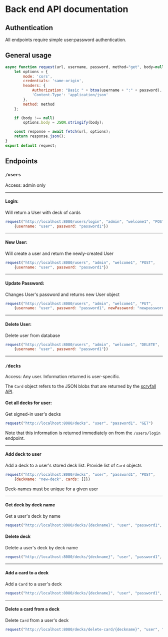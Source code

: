 # Back end API documentation

## Authentication

All endpoints require simple user:password authentication.

## General usage

```javascript
async function request(url, username, password, method="get", body=null) {
    let options = {
        mode: 'cors',
        credentials: 'same-origin',
        headers: {
            Authorization: "Basic " + btoa(username + ":" + password),
            'Content-Type': 'application/json'
        },
        method: method
    };

    if (body !== null)
        options.body = JSON.stringify(body);

    const response = await fetch(url, options);
    return response.json();
}
export default request;
```

## Endpoints

### `/users`

Access: admin only


---

#### Login:

Will return a User with deck of cards

```javascript
request("http://localhost:8080/users/login", "admin", "welcome1", "POST",
    {username: "user", password: "password1"})
```

---

#### New User:

Will create a user and return the newly-created User

```javascript
request("http://localhost:8080/users", "admin", "welcome1", "POST",
    {username: "user", password: "password1"})
```

---

#### Update Password:

Changes User's password and returns new User object

```javascript
request("http://localhost:8080/users", "admin", "welcome1", "PUT",
    {username: "user", password: "password1", newPassword: "newpassword"})
```

---

#### Delete User:

Delete user from database

```javascript
request("http://localhost:8080/users", "admin", "welcome1", "DELETE",
    {username: "user", password: "password1"})
```

---

### `/decks`

Access: Any user. Information returned is user-specific.

The `Card` object refers to the JSON blobs that are returned by the [scryfall API](https://scryfall.com/docs/api/cards/random).

#### Get all decks for user:

Get signed-in user's decks

```javascript
request("http://localhost:8080/decks", "user", "password1", "GET")
```

Note that this information is returned immediately on from the `/users/login` endpoint.

---

#### Add deck to user

Add a deck to a user's stored deck list. Provide list of `Card` objects

```javascript
request("http://localhost:8080/decks", "user", "password1", "POST",
    {deckName: "new-deck", cards: []})
```

Deck-names must be unique for a given user

---

#### Get deck by deck name

Get a user's deck by name

```javascript
request("http://localhost:8080/decks/{deckname}", "user", "password1", "GET")
```

#### Delete deck

Delete a user's deck by deck name

```javascript
request("http://localhost:8080/decks/{deckname}", "user", "password1", "DELETE")
```

---

#### Add a card to a deck

Add a `Card` to a user's deck

```javascript
request("http://localhost:8080/decks/{deckname}", "user", "password1", "PUT", card)
```

---

#### Delete a card from a deck

Delete `Card` from a user's deck

```javascript
request("http://localhost:8080/decks/delete-card/{deckname}", "user", "password1", "DELETE", card)
```
